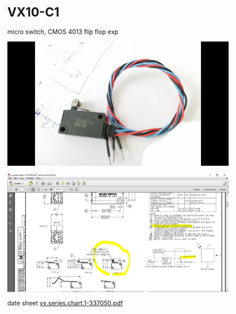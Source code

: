 # VX10-C1
micro switch, CMOS 4013 flip flop exp  

![VX10-C1.jpg](VX10-C1.jpg)  

![VX10-C1_datasheet.jpg](VX10-C1_datasheet.jpg)  

date sheet [vx.series.chart.1-337050.pdf](vx.series.chart.1-337050.pdf)  
